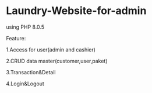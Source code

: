 # Laundry-Website-for-admin
using PHP 8.0.5

Feature:

1.Access for user(admin and cashier)

2.CRUD data master(customer,user,paket)

3.Transaction&Detail

4.Login&Logout
